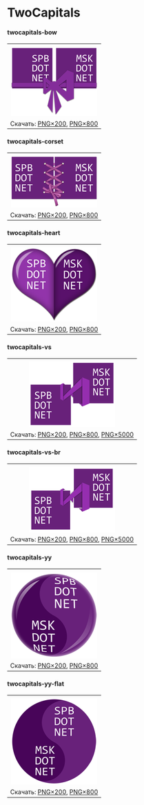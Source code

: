 ﻿# TwoCapitals

#### twocapitals-bow

|       |
| :---: |
|       |
| ![twocapitals-bow](twocapitals-bow-200.png) |
| Скачать: [PNG×200](https://raw.githubusercontent.com/DotNetRu/BrandBook/master/Art/TwoCapitals/twocapitals-bow-200.png), [PNG×800](https://raw.githubusercontent.com/DotNetRu/BrandBook/master/Art/TwoCapitals/twocapitals-bow-800.png) |

#### twocapitals-corset

|       |
| :---: |
|       |
| ![twocapitals-corset](twocapitals-corset-200.png) |
| Скачать: [PNG×200](https://raw.githubusercontent.com/DotNetRu/BrandBook/master/Art/TwoCapitals/twocapitals-corset-200.png), [PNG×800](https://raw.githubusercontent.com/DotNetRu/BrandBook/master/Art/TwoCapitals/twocapitals-corset-800.png) |

#### twocapitals-heart

|       |
| :---: |
|       |
| ![twocapitals-heart](twocapitals-heart-200.png) |
| Скачать: [PNG×200](https://raw.githubusercontent.com/DotNetRu/BrandBook/master/Art/TwoCapitals/twocapitals-heart-200.png), [PNG×800](https://raw.githubusercontent.com/DotNetRu/BrandBook/master/Art/TwoCapitals/twocapitals-heart-800.png) |

#### twocapitals-vs

|       |
| :---: |
|       |
| ![twocapitals-vs](twocapitals-vs-200.png) |
| Скачать: [PNG×200](https://raw.githubusercontent.com/DotNetRu/BrandBook/master/Art/TwoCapitals/twocapitals-vs-200.png), [PNG×800](https://raw.githubusercontent.com/DotNetRu/BrandBook/master/Art/TwoCapitals/twocapitals-vs-800.png), [PNG×5000](https://raw.githubusercontent.com/DotNetRu/BrandBook/master/Art/TwoCapitals/twocapitals-vs-5000.png) |

#### twocapitals-vs-br

|       |
| :---: |
|       |
| ![twocapitals-vs-br](twocapitals-vs-br-200.png) |
| Скачать: [PNG×200](https://raw.githubusercontent.com/DotNetRu/BrandBook/master/Art/TwoCapitals/twocapitals-vs-br-200.png), [PNG×800](https://raw.githubusercontent.com/DotNetRu/BrandBook/master/Art/TwoCapitals/twocapitals-vs-br-800.png), [PNG×5000](https://raw.githubusercontent.com/DotNetRu/BrandBook/master/Art/TwoCapitals/twocapitals-vs-br-5000.png) |

#### twocapitals-yy

|       |
| :---: |
|       |
| ![twocapitals-yy](twocapitals-yy-200.png) |
| Скачать: [PNG×200](https://raw.githubusercontent.com/DotNetRu/BrandBook/master/Art/TwoCapitals/twocapitals-yy-200.png), [PNG×800](https://raw.githubusercontent.com/DotNetRu/BrandBook/master/Art/TwoCapitals/twocapitals-yy-800.png) |

#### twocapitals-yy-flat

|       |
| :---: |
|       |
| ![twocapitals-yy-flat](twocapitals-yy-flat-200.png) |
| Скачать: [PNG×200](https://raw.githubusercontent.com/DotNetRu/BrandBook/master/Art/TwoCapitals/twocapitals-yy-flat-200.png), [PNG×800](https://raw.githubusercontent.com/DotNetRu/BrandBook/master/Art/TwoCapitals/twocapitals-yy-flat-800.png) |

